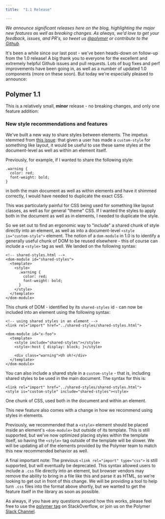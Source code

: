 ```yaml
---
title:  "1.1 Release"

---
```

_We announce significant releases here on the blog, highlighting the major new features as well as breaking changes. As always, we'd love to get your feedback, issues, and PR's, so tweet us [@polymer](https://twitter.com/polymer) or contribute to the [Github](https://github.com/Polymer)._

It's been a while since our last post - we've been heads-down on follow-up from the 1.0 release! A big thank you to everyone for the excellent and extremely helpful Github issues and pull requests. Lots of bug fixes and perf improvements have been going in, as well as a number of updated 1.0 components (more on these soon). But today we're especially pleased to announce:

## Polymer 1.1

This is a relatively small, **minor** release - no breaking changes, and only one feature addition:

### New style recommendations and features

We've built  a new way to share styles between elements. The impetus stemmed from [this issue](https://github.com/Polymer/polymer/issues/1876): that given a user has made a `custom-style` for something like layout, it would be useful to use these same styles at the document-level as well as within an element itself.

Previously, for example, if I wanted to share the following style:

    .warning {
      color: red;
      font-weight: bold;
    }

in both the main document as well as within elements and have it shimmed correctly, I would have needed to duplicate the exact CSS.

This was particularly painful for CSS being used for something like layout classes, as well as for general "theme" CSS. If I wanted the styles to apply both in the document as well as in elements, I needed to duplicate the style.

So we set out to find an ergonomic way to "include" a shared chunk of style directly into an element, as well as into a document-level `<style is="custom-style">` element. The notion of a `dom-module` in 1.0 is to identify a generally useful chunk of DOM to be reused elsewhere - this of course can include a `<style>` tag as well. We landed on the following syntax:

    <!-- shared-styles.html -->
    <dom-module id="shared-styles">
      <template>
        <style>
          .warning {
            color: red;
            font-weight: bold;
          }
        </style>
      </template>
    </dom-module>

This chunk of DOM - identified by its `shared-styles` id - can now be included into an element using the following syntax:

    <!-- using shared styles in an element -->
    <link rel="import" href="../shared-styles/shared-styles.html">

    <dom-module id="x-foo">
      <template>
        <style include="shared-styles"></style>
        <style>:host { display: block; }</style>

        <div class="warning">Uh oh!</div>
      </template>
    </dom-module>

You can also include a shared style in a `custom-style` - that is, including shared styles to be used in the main document. The syntax for this is:

    <link rel="import" href="../shared-styles/shared-styles.html">
    <style is="custom-style" include="shared-styles"><style>

One chunk of CSS, used both in the document and within an element.

This new feature also comes with a change in how we recommend using styles in elements.

Previously, we recommended that a `<style>` element should be placed inside an element's `<dom-module>` but outside of its template. This is still supported, but we've now optimized placing styles within the template itself, so having the `<style>` tag outside of the template will be slower. We will be updating all of the elements provided by the Polymer team to match this new recommended behavior as well.

A final important note: The previous `<link rel="import" type="css">` is still supported, but will eventually be deprecated. This syntax allowed users to include a `.css` file directly into an element, but browser vendors may remove the ability to bring in a file like this and parse it as HTML, so we're looking to get out in front of this change. We will be providing a tool to help turn `.css` files into the format above shortly, but we wanted to get the feature itself in the library as soon as possible.

As always, if you have any questions around how this works, please feel free to use the [polymer tag](http://stackoverflow.com/questions/tagged/polymer) on StackOverflow, or join us on the Polymer [Slack Channel](http://polymer-slack.herokuapp.com/).
